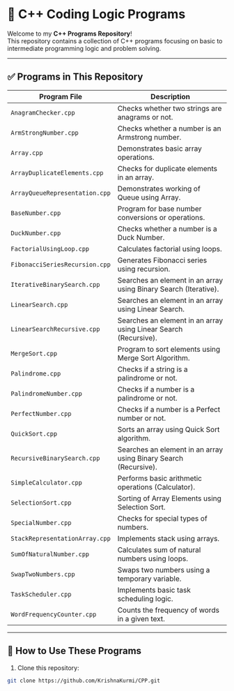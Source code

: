 # 🚀 C++ Coding Logic Programs

Welcome to my **C++ Programs Repository**!  
This repository contains a collection of C++ programs focusing on basic to intermediate programming logic and problem solving.

---

## ✅ Programs in This Repository

| **Program File**               | **Description**                                                  |
| ------------------------------ | ---------------------------------------------------------------- |
| `AnagramChecker.cpp`           | Checks whether two strings are anagrams or not.                  |
| `ArmStrongNumber.cpp`          | Checks whether a number is an Armstrong number.                  |
| `Array.cpp`                    | Demonstrates basic array operations.                             |
| `ArrayDuplicateElements.cpp`   | Checks for duplicate elements in an array.                       |
| `ArrayQueueRepresentation.cpp` | Demonstrates working of Queue using Array.                       |
| `BaseNumber.cpp`               | Program for base number conversions or operations.               |
| `DuckNumber.cpp`               | Checks whether a number is a Duck Number.                        |
| `FactorialUsingLoop.cpp`       | Calculates factorial using loops.                                |
| `FibonacciSeriesRecursion.cpp` | Generates Fibonacci series using recursion.                      |
| `IterativeBinarySearch.cpp`    | Searches an element in an array using Binary Search (Iterative). |
| `LinearSearch.cpp`             | Searches an element in an array using Linear Search.             |
| `LinearSearchRecursive.cpp`    | Searches an element in an array using Linear Search (Recursive). |
| `MergeSort.cpp`    | Program to sort elements using Merge Sort Algorithm. |
| `Palindrome.cpp`               | Checks if a string is a palindrome or not.                       |
| `PalindromeNumber.cpp`         | Checks if a number is a palindrome or not.                       |
| `PerfectNumber.cpp`            | Checks if a number is a Perfect number or not.                   |
| `QuickSort.cpp`                | Sorts an array using Quick Sort algorithm.                       |
| `RecursiveBinarySearch.cpp`    | Searches an element in an array using Binary Search (Recursive). |
| `SimpleCalculator.cpp`         | Performs basic arithmetic operations (Calculator).               |
| `SelectionSort.cpp`         | Sorting of Array Elements using Selection Sort.               |
| `SpecialNumber.cpp`            | Checks for special types of numbers.                             |
| `StackRepresentationArray.cpp` | Implements stack using arrays.                                   |
| `SumOfNaturalNumber.cpp`       | Calculates sum of natural numbers using loops.                   |
| `SwapTwoNumbers.cpp`           | Swaps two numbers using a temporary variable.                    |
| `TaskScheduler.cpp`            | Implements basic task scheduling logic.                          |
| `WordFrequencyCounter.cpp`     | Counts the frequency of words in a given text.                   |

---

## 📂 How to Use These Programs
1. Clone this repository:
```bash
git clone https://github.com/KrishnaKurmi/CPP.git
